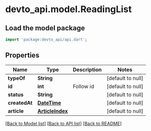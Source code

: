 # devto_api.model.ReadingList

## Load the model package
```dart
import 'package:devto_api/api.dart';
```

## Properties
Name | Type | Description | Notes
------------ | ------------- | ------------- | -------------
**typeOf** | **String** |  | [default to null]
**id** | **int** | Follow id | [default to null]
**status** | **String** |  | [default to null]
**createdAt** | [**DateTime**](DateTime.md) |  | [default to null]
**article** | [**ArticleIndex**](ArticleIndex.md) |  | [default to null]

[[Back to Model list]](../README.md#documentation-for-models) [[Back to API list]](../README.md#documentation-for-api-endpoints) [[Back to README]](../README.md)


